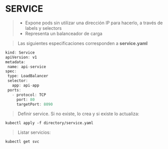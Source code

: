 # SERVICE
> - Expone pods sin utilizar una dirección IP para hacerlo, a través de labels y selectors
> - Representa un balanceador de carga

> Las siguientes especificaciones corresponden a **service.yaml**
```javascript
kind: Service 
apiVersion: v1 
metadata: 
 name: api-service 
spec: 
 type: LoadBalancer 
 selector: 
   app: api-app 
 ports: 
   - protocol: TCP 
     port: 80 
     targetPort: 8090 
```

> Definir service. Si no existe, lo crea y si existe lo actualiza: 
```shell script
kubectl apply -f directory/service.yaml
```

> Listar servicios: 
```shell script
kubectl get svc
```

